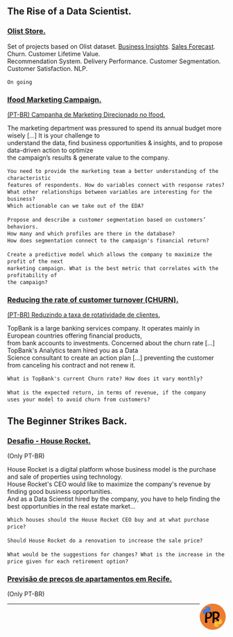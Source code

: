 ## The Rise of a Data Scientist.

### [Olist Store.](https://github.com/pauloreis-ds/olist)

Set of projects based on Olist dataset. [Business Insights](https://github.com/pauloreis-ds/olist/tree/main/business_questions_insights).
[Sales Forecast](https://github.com/pauloreis-ds/olist/tree/main/sales_prediction). Churn. Customer Lifetime Value.  <br>
Recommendation System. Delivery Performance. Customer Segmentation. Customer Satisfaction. NLP.

    On going

### [Ifood Marketing Campaign.](https://github.com/pauloreis-ds/ifood_marketing_campaign)
[(PT-BR) Campanha de Marketing Direcionado no Ifood.](https://sites.google.com/view/pauloreis/o-projetos/ifood-marketing-campaign) 

The marketing department was pressured to spend its annual budget more wisely [...] It is your challenge to <br>
understand the data, find business opportunities & insights, and to propose data-driven action to optimize <br>
the campaign’s results & generate value to the company.

    You need to provide the marketing team a better understanding of the characteristic 
    features of respondents. How do variables connect with response rates? 
    What other relationships between variables are interesting for the business? 
    Which actionable can we take out of the EDA?
    
    Propose and describe a customer segmentation based on customers’ behaviors.
    How many and which profiles are there in the database? 
    How does segmentation connect to the campaign's financial return?
    
    Create a predictive model which allows the company to maximize the profit of the next
    marketing campaign. What is the best metric that correlates with the profitability of
    the campaign?

### [Reducing the rate of customer turnover (CHURN).](https://github.com/pauloreis-ds/churn-topBank)
[(PT-BR) Reduzindo a taxa de rotatividade de clientes.](https://sites.google.com/view/pauloreis/o-projetos/topbank-churn) 

TopBank is a large banking services company. It operates mainly in European countries offering financial products, <br>
from bank accounts to investments. Concerned about the churn rate [...] TopBank's Analytics team hired you as a Data <br> 
Science consultant to create an action plan [...] preventing the customer from canceling his contract and not renew it.

    What is TopBank's current Churn rate? How does it vary monthly?
    
    What is the expected return, in terms of revenue, if the company
    uses your model to avoid churn from customers?


## The Beginner Strikes Back.

### [Desafio - House Rocket.](https://github.com/pauloreis-ds/Projetos/tree/master/Desafio%20-%20House%20Rocket)
(Only PT-BR)

House Rocket is a digital platform whose business model is the purchase and sale of properties using technology.<br>
House Rocket's CEO would like to maximize the company's revenue by finding good business opportunities.<br>
And as a Data Scientist hired by the company, you have to help finding the best opportunities in the real estate market...

    Which houses should the House Rocket CEO buy and at what purchase price?

    Should House Rocket do a renovation to increase the sale price?

    What would be the suggestions for changes? What is the increase in the 
    price given for each retirement option? 


### [Previsão de preços de apartamentos em Recife.](https://github.com/pauloreis-ds/Projetos/tree/master/Previs%C3%A3o%20-%20Pre%C3%A7o%20Apartamentos%20Recife)
(Only PT-BR)

[<img align="right" width="60" height="60" src="https://github.com/pauloreis-ds/Paulo-Reis-Data-Science/blob/master/Paulo%20Reis/PRojects.png">](https://github.com/pauloreis-ds)

---

